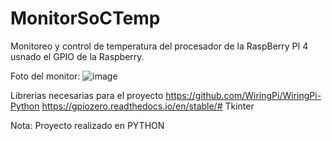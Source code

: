 # MonitorSoCTemp
Monitoreo y control de temperatura del procesador de la RaspBerry PI 4 usnado el GPIO de la Raspberry.

Foto del monitor:
![image](https://github.com/villafapd/MonitorSoCTemp/assets/61601667/9da17747-eb8e-4616-b954-5ca4c39dea9d)

Librerias necesarias para el proyecto
  https://github.com/WiringPi/WiringPi-Python
  https://gpiozero.readthedocs.io/en/stable/#
  Tkinter 

Nota: Proyecto realizado en PYTHON



